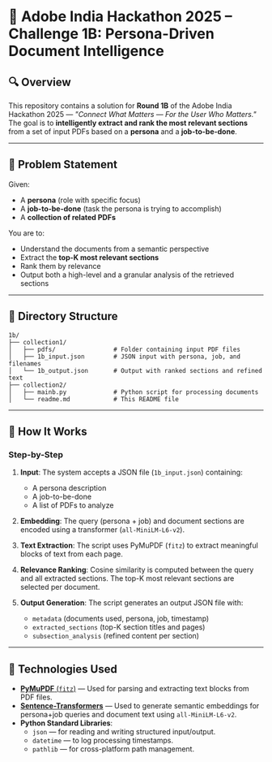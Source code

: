 # 📄 Adobe India Hackathon 2025 – Challenge 1B: Persona-Driven Document Intelligence

## 🔍 Overview

This repository contains a solution for **Round 1B** of the Adobe India Hackathon 2025 — _"Connect What Matters — For the User Who Matters."_  
The goal is to **intelligently extract and rank the most relevant sections** from a set of input PDFs based on a **persona** and a **job-to-be-done**.

---

## 🧠 Problem Statement

Given:

- A **persona** (role with specific focus)
- A **job-to-be-done** (task the persona is trying to accomplish)
- A **collection of related PDFs**

You are to:

- Understand the documents from a semantic perspective
- Extract the **top-K most relevant sections**
- Rank them by relevance
- Output both a high-level and a granular analysis of the retrieved sections

---

## 📁 Directory Structure

```
1b/
├── collection1/
│   ├── pdfs/                # Folder containing input PDF files
│   ├── 1b_input.json        # JSON input with persona, job, and filenames
│   └── 1b_output.json       # Output with ranked sections and refined text
├── collection2/
│   ├── mainb.py             # Python script for processing documents
│   └── readme.md            # This README file
```


---

## 🚀 How It Works

### Step-by-Step

1. **Input**: The system accepts a JSON file (`1b_input.json`) containing:

   - A persona description
   - A job-to-be-done
   - A list of PDFs to analyze

2. **Embedding**: The query (persona + job) and document sections are encoded using a transformer (`all-MiniLM-L6-v2`).

3. **Text Extraction**: The script uses PyMuPDF (`fitz`) to extract meaningful blocks of text from each page.

4. **Relevance Ranking**: Cosine similarity is computed between the query and all extracted sections. The top-K most relevant sections are selected per document.

5. **Output Generation**: The script generates an output JSON file with:
   - `metadata` (documents used, persona, job, timestamp)
   - `extracted_sections` (top-K section titles and pages)
   - `subsection_analysis` (refined content per section)

---

## 🧰 Technologies Used

- [**PyMuPDF** (`fitz`)](https://pymupdf.readthedocs.io/) — Used for parsing and extracting text blocks from PDF files.
- [**Sentence-Transformers**](https://www.sbert.net/) — Used to generate semantic embeddings for persona+job queries and document text using `all-MiniLM-L6-v2`.
- **Python Standard Libraries**:
  - `json` — for reading and writing structured input/output.
  - `datetime` — to log processing timestamps.
  - `pathlib` — for cross-platform path management.
